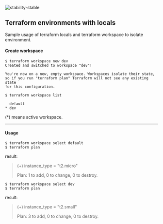 ![stability-stable](https://img.shields.io/badge/stability-stable-green.svg)

## Terraform environments with locals

Sample usage of terraform locals and terraform workspace to isolate environment.

#### Create workspace


```
$ terraform workspace new dev
Created and switched to workspace "dev"!

You're now on a new, empty workspace. Workspaces isolate their state,
so if you run "terraform plan" Terraform will not see any existing state
for this configuration.

$ terraform workspace list

  default
* dev
```
(*) means active workspace.

-------

#### Usage
```
$ terraform workspace select default
$ terraform plan
```
result:
> (+) instance_type = "t2.micro"
>
> Plan: 1 to add, 0 to change, 0 to destroy.


```
$ terraform workspace select dev
$ terraform plan
```
result:
> (+) instance_type = "t2.small"
>
> Plan: 3 to add, 0 to change, 0 to destroy.
